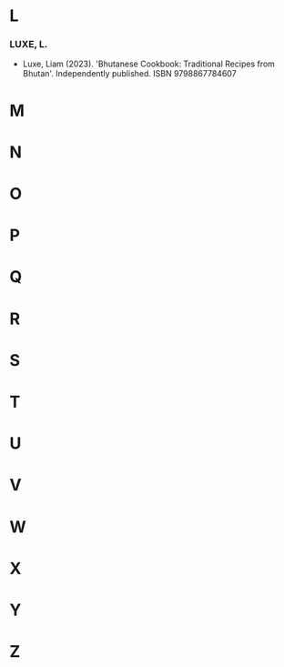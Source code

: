 # L #

### LUXE, L. ###

* Luxe, Liam (2023). 'Bhutanese Cookbook: Traditional Recipes from Bhutan'. Independently published. ISBN 9798867784607



# M #

# N #

# O #

# P #

# Q #

# R #

# S #

# T #

# U #

# V #

# W #

# X #

# Y #

# Z #

